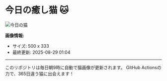 # 今日の癒し猫 🐱

![今日の猫](https://cdn2.thecatapi.com/images/b91.jpg)

**画像情報:**
- サイズ: 500 x 333
- 最終更新: 2025-08-29 01:04

---

このリポジトリは毎日朝9時に自動で猫画像が更新されます。
GitHub Actionsの力で、365日違う猫に出会えます！
